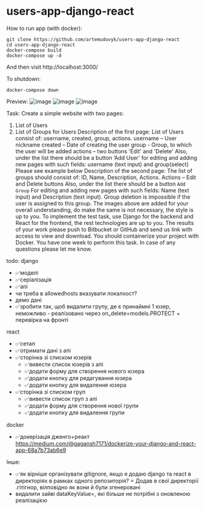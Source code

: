 # users-app-django-react

How to run app (with docker):
```
git clone https://github.com/artemudovyk/users-app-django-react
cd users-app-django-react
docker-compose build
docker-compose up -d
```
And then visit http://localhost:3000/


To shutdown:
```
docker-compose down
```

Preview:
![image](https://user-images.githubusercontent.com/58283675/147012144-40b347e5-65df-4d35-a118-44b480ba9e8c.png)
![image](https://user-images.githubusercontent.com/58283675/147012171-6e9cc89b-23ac-4428-8e43-a196d7a9f759.png)
![image](https://user-images.githubusercontent.com/58283675/147012263-e69e671a-0a72-44a5-b5b9-4330bb11214d.png)



Task:
Create a simple website with two pages:
1) List of Users
2) List of Groups for Users
Description of the first page:
List of Users consist of: username, created, group, actions.
username – User nickname
created – Date of creating the user
group - Group, to which the user will be added
actions – two buttons 'Edit' and 'Delete'
Also, under the list there should be a button ‘Add User'
for editing and adding new pages with such fields: username (text input) and group(select)
Please see example below
Description of the second page:
The list of groups should consist of: ID, Name, Description, Actions.
Actions – Edit and Delete buttons
Also, under the list there should be a button `Add Group`
For editing and adding new pages with such fields: Name (text input) and Description (text
input).
Group deletion is impossible if the user is assigned to this group.
The images above are added for your overall understanding, do make the same is not
necessary, the style is up to you.
To implement the test task, use Django for the backend and React for the frontend, the rest
technologies are up to you.
The results of your work please push to Bitbucket or GitHub and send us link with access to
view and download.
You should containerize your project with Docker.
You have one week to perform this task. In case of any questions please let me know.

todo:
django
- ✅моделі
- ✅серіалізація
- ✅апі
- чи треба в allowedhosts вказувати локалхост?
- демо дані
- ✅зробити так, щоб видалити групу, де є принаймні 1 юзер, неможливо - реалізовано через on_delete=models.PROTECT + перевірка на фронті


react
- ✅сетап
- ✅отримати дані з апі
- ✅сторінка зі списком юзерів
    - ✅вивести список юзерів з апі
    - ✅додати форму для створення нового юзера
    - ✅додати кнопку для редагування юзера
    - ✅додати кнопку для видалення юзера
- ✅сторінка зі списком груп
    - ✅вивести список груп з апі
    - ✅додати форму для створення нової групи
    - ✅додати кнопку для видалення групи


docker
- ✅докерізація дженго+реакт https://medium.com/@gagansh7171/dockerize-your-django-and-react-app-68a7b73ab6e9


Інше:
- ✅як вірніше організувати gitignore, якщо я додаю django та react в директоріях в рамках одного репозиторія? = Додав в свої директорії .гітігнор, вілповідно як вони й були згенеровані
- видалити зайві dataKeyValue=, які більше не потрібні з оновленою реалізацією
